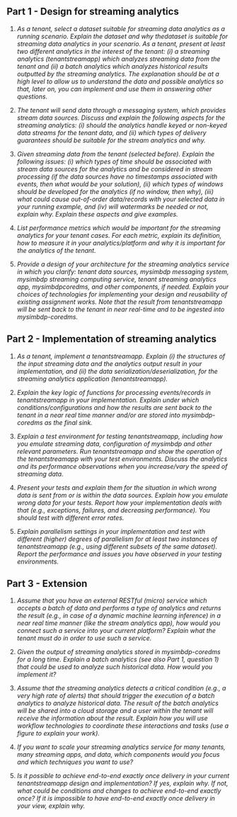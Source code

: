 

## Part 1 - Design for streaming analytics

1. *As a tenant, select a dataset suitable for streaming data analytics as a running scenario. Explain the dataset and why thedataset is suitable for streaming data analytics in your scenario. As a tenant, present at least two different analytics in the interest of the tenant: (i) a streaming analytics (tenantstreamapp) which analyzes streaming data from the tenant and (ii) a batch analytics which analyzes historical results outputted by the streaming analytics. The explanation should be at a high level to allow us to understand the data and possible analytics so that, later on, you can implement and use them in answering other questions.* 
    
    
2. *The tenant will send data through a messaging system, which provides stream data sources. Discuss and explain the
following aspects for the streaming analytics: (i) should the analytics handle keyed or non-keyed data streams for the tenant data, and (ii) which types of delivery guarantees should be suitable for the stream analytics and why.* 

 

3. *Given streaming data from the tenant (selected before). Explain the following issues: (i) which types of time should be
associated with stream data sources for the analytics and be considered in stream processing (if the data sources have no
timestamps associated with events, then what would be your solution), (ii) which types of windows should be developed for
the analytics (if no window, then why), (iii) what could cause out-of-order data/records with your selected data in your
running example, and (iv) will watermarks be needed or not, explain why. Explain these aspects and give examples.* 

   


4. *List performance metrics which would be important for the streaming analytics for your tenant cases. For each metric,
explain its definition, how to measure it in your analytics/platform and why it is important for the analytics of the tenant.*
 
   

5. *Provide a design of your architecture for the streaming analytics service in which you clarify: tenant data sources,
mysimbdp messaging system, mysimbdp streaming computing service, tenant streaming analytics app, mysimbdpcoredms, and other components, if needed. Explain your choices of technologies for implementing your design and
reusability of existing assignment works. Note that the result from tenantstreamapp will be sent back to the tenant in near
real-time and to be ingested into mysimbdp-coredms.* 


## Part 2 - Implementation of streaming analytics   
1. *As a tenant, implement a tenantstreamapp. Explain (i) the structures of the input streaming data and the analytics output
result in your implementation, and (ii) the data serialization/deserialization, for the streaming analytics application
(tenantstreamapp).*


2. *Explain the key logic of functions for processing events/records in tenantstreamapp in your implementation. Explain under
which conditions/configurations and how the results are sent back to the tenant in a near real time manner and/or are stored
into mysimbdp-coredms as the final sink.* 

3. *Explain a test environment for testing tenantstreamapp, including how you emulate streaming data, configuration of
mysimbdp and other relevant parameters. Run tenantstreamapp and show the operation of the tenantstreamapp with
your test environments. Discuss the analytics and its performance observations when you increase/vary the speed of
streaming data.*


4. *Present your tests and explain them for the situation in which wrong data is sent from or is within the data sources. Explain
how you emulate wrong data for your tests. Report how your implementation deals with that (e.g., exceptions, failures, and
decreasing performance). You should test with different error rates.* 

5. *Explain parallelism settings in your implementation and test with different (higher) degrees of parallelism for at least two
instances of tenantstreamapp (e.g., using different subsets of the same dataset). Report the performance and issues you
have observed in your testing environments.*


## Part 3 - Extension


1. *Assume that you have an external RESTful (micro) service which accepts a batch of data and performs a type of analytics
and returns the result (e.g., in case of a dynamic machine learning inference) in a near real time manner (like the stream
analytics app), how would you connect such a service into your current platform? Explain what the tenant must do in order to
use such a service.*



1. *Given the output of streaming analytics stored in mysimbdp-coredms for a long time. Explain a batch analytics (see also
Part 1, question 1) that could be used to analyze such historical data. How would you implement it?*




1. *Assume that the streaming analytics detects a critical condition (e.g., a very high rate of alerts) that should trigger the
execution of a batch analytics to analyze historical data. The result of the batch analytics will be shared into a cloud storage
and a user within the tenant will receive the information about the result. Explain how you will use workflow technologies to
coordinate these interactions and tasks (use a figure to explain your work).*




1. *If you want to scale your streaming analytics service for many tenants, many streaming apps, and data, which components
would you focus and which techniques you want to use?*


5. *Is it possible to achieve end-to-end exactly once delivery in your current tenantstreamapp design and implementation? If
yes, explain why. If not, what could be conditions and changes to achieve end-to-end exactly once? If it is impossible to have
end-to-end exactly once delivery in your view, explain why.*


